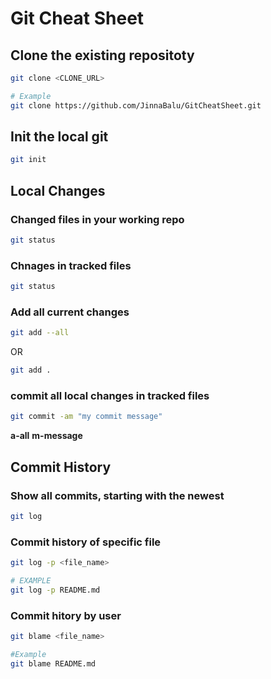 # Git Cheat Sheet

## Clone the existing repositoty

```bash
git clone <CLONE_URL>

# Example
git clone https://github.com/JinnaBalu/GitCheatSheet.git
```

## Init the local git

```bash
git init
```

## Local Changes

### Changed files in your working repo

```bash
git status
```

### Chnages in tracked files

```bash
git status
```

### Add all current changes 

```bash
git add --all
```

OR

```bash
git add .
```

### commit all local changes in tracked files

```bash
git commit -am "my commit message"
```

**a-all**
**m-message**

## Commit History

### Show all commits, starting with the newest

```bash
git log
```

### Commit history of specific file

```bash
git log -p <file_name>

# EXAMPLE
git log -p README.md
```

### Commit hitory by user

```bash
git blame <file_name>

#Example
git blame README.md
```


